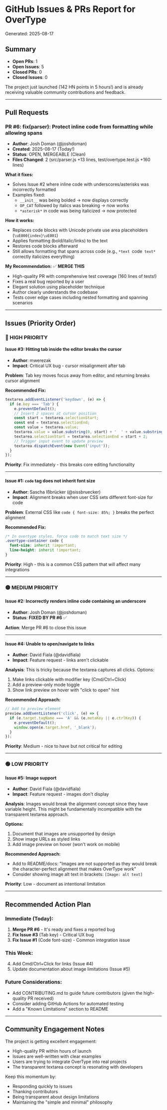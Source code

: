 # GitHub Issues & PRs Report for OverType

Generated: 2025-08-17

## Summary
- **Open PRs**: 1
- **Open Issues**: 5  
- **Closed PRs**: 0
- **Closed Issues**: 0

The project just launched (142 HN points in 5 hours!) and is already receiving valuable community contributions and feedback.

---

## Pull Requests

### PR #6: fix(parser): Protect inline code from formatting while allowing spans
- **Author**: Josh Doman (@joshdoman)
- **Created**: 2025-08-17 (Today!)
- **Status**: OPEN, MERGEABLE (Clean)
- **Files Changed**: 2 (src/parser.js +13 lines, test/overtype.test.js +160 lines)

**What it fixes:**
- Solves Issue #2 where inline code with underscores/asterisks was incorrectly formatted
- Examples fixed:
  - `__init__` was being bolded → now displays correctly
  - `OP_CAT` followed by italics was breaking → now works
  - `*asterisk*` in code was being italicized → now protected

**How it works:**
- Replaces code blocks with Unicode private use area placeholders (`\uE000{index}\uE001`)
- Applies formatting (bold/italic/links) to the text
- Restores code blocks afterward
- Still allows formatting that spans across code (e.g., `*text `code` text*` correctly italicizes everything)

**My Recommendation:** ✅ **MERGE THIS**
- High-quality PR with comprehensive test coverage (160 lines of tests!)
- Fixes a real bug reported by a user
- Elegant solution using placeholder technique
- Author clearly understands the codebase
- Tests cover edge cases including nested formatting and spanning scenarios

---

## Issues (Priority Order)

### 🔴 HIGH PRIORITY

#### Issue #3: Hitting tab inside the editor breaks the cursor
- **Author**: mwerezak
- **Impact**: Critical UX bug - cursor misalignment after tab

**Problem**: Tab key moves focus away from editor, and returning breaks cursor alignment

**Recommended Fix:**
```javascript
textarea.addEventListener('keydown', (e) => {
  if (e.key === 'Tab') {
    e.preventDefault();
    // Insert 2 spaces at cursor position
    const start = textarea.selectionStart;
    const end = textarea.selectionEnd;
    const value = textarea.value;
    textarea.value = value.substring(0, start) + '  ' + value.substring(end);
    textarea.selectionStart = textarea.selectionEnd = start + 2;
    // Trigger input event to update preview
    textarea.dispatchEvent(new Event('input'));
  }
});
```

**Priority**: Fix immediately - this breaks core editing functionality

---

#### Issue #1: `code` tag does not inherit font size
- **Author**: Sascha Ißbrücker (@sissbruecker)
- **Impact**: Alignment breaks when user CSS sets different font-size for code

**Problem**: External CSS like `code { font-size: 85%; }` breaks the perfect alignment

**Recommended Fix:**
```css
/* In overtype styles, force code to match text size */
.overtype-container code {
  font-size: inherit !important;
  line-height: inherit !important;
}
```

**Priority**: High - this is a common CSS pattern that will affect many integrations

---

### 🟡 MEDIUM PRIORITY

#### Issue #2: Incorrectly renders inline code containing an underscore
- **Author**: Josh Doman (@joshdoman)
- **Status**: **FIXED BY PR #6** ✅

**Action**: Merge PR #6 to close this issue

---

#### Issue #4: Unable to open/navigate to links
- **Author**: David Fiala (@davidfiala)
- **Impact**: Feature request - links aren't clickable

**Analysis**: This is tricky because the textarea captures all clicks. Options:
1. Make links clickable with modifier key (Cmd/Ctrl+Click)
2. Add a preview-only mode toggle
3. Show link preview on hover with "click to open" hint

**Recommended Approach:**
```javascript
// Add to preview element
preview.addEventListener('click', (e) => {
  if (e.target.tagName === 'A' && (e.metaKey || e.ctrlKey)) {
    e.preventDefault();
    window.open(e.target.href, '_blank');
  }
});
```

**Priority**: Medium - nice to have but not critical for editing

---

### 🟢 LOW PRIORITY

#### Issue #5: Image support
- **Author**: David Fiala (@davidfiala)
- **Impact**: Feature request - images don't display

**Analysis**: Images would break the alignment concept since they have variable height. This might be fundamentally incompatible with the transparent textarea approach.

**Options:**
1. Document that images are unsupported by design
2. Show image URLs as styled links
3. Add image preview on hover (won't work on mobile)

**Recommended Approach:**
- Add to README/docs: "Images are not supported as they would break the character-perfect alignment that makes OverType work"
- Consider showing image alt text in brackets: `[Image: alt text]`

**Priority**: Low - document as intentional limitation

---

## Recommended Action Plan

### Immediate (Today):
1. **Merge PR #6** - It's ready and fixes a reported bug
2. **Fix Issue #3** (Tab key) - Critical UX bug
3. **Fix Issue #1** (Code font-size) - Common integration issue

### This Week:
4. Add Cmd/Ctrl+Click for links (Issue #4)
5. Update documentation about image limitations (Issue #5)

### Future Considerations:
- Add CONTRIBUTING.md to guide future contributors (given the high-quality PR received)
- Consider adding GitHub Actions for automated testing
- Add a "Known Limitations" section to README

---

## Community Engagement Notes

The project is getting excellent engagement:
- High-quality PR within hours of launch
- Issues are well-written with clear examples
- Users are trying to integrate OverType into real projects
- The transparent textarea concept is resonating with developers

Keep this momentum by:
- Responding quickly to issues
- Thanking contributors
- Being transparent about design limitations
- Maintaining the "simple and minimal" philosophy